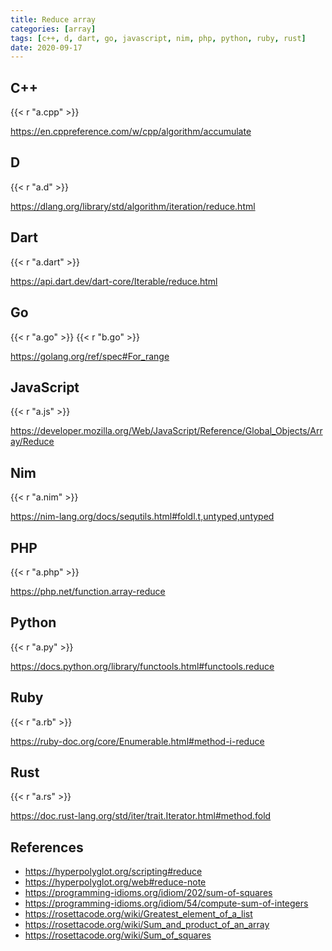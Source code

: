 ```yaml
---
title: Reduce array
categories: [array]
tags: [c++, d, dart, go, javascript, nim, php, python, ruby, rust]
date: 2020-09-17
---
```


## C++

{{< r "a.cpp" >}}

<https://en.cppreference.com/w/cpp/algorithm/accumulate>

## D

{{< r "a.d" >}}

<https://dlang.org/library/std/algorithm/iteration/reduce.html>

## Dart

{{< r "a.dart" >}}

<https://api.dart.dev/dart-core/Iterable/reduce.html>

## Go

{{< r "a.go" >}}
{{< r "b.go" >}}

<https://golang.org/ref/spec#For_range>

## JavaScript

{{< r "a.js" >}}

<https://developer.mozilla.org/Web/JavaScript/Reference/Global_Objects/Array/Reduce>

## Nim

{{< r "a.nim" >}}

<https://nim-lang.org/docs/sequtils.html#foldl.t,untyped,untyped>

## PHP

{{< r "a.php" >}}

<https://php.net/function.array-reduce>

## Python

{{< r "a.py" >}}

<https://docs.python.org/library/functools.html#functools.reduce>

## Ruby

{{< r "a.rb" >}}

<https://ruby-doc.org/core/Enumerable.html#method-i-reduce>

## Rust

{{< r "a.rs" >}}

<https://doc.rust-lang.org/std/iter/trait.Iterator.html#method.fold>

## References

- <https://hyperpolyglot.org/scripting#reduce>
- <https://hyperpolyglot.org/web#reduce-note>
- <https://programming-idioms.org/idiom/202/sum-of-squares>
- <https://programming-idioms.org/idiom/54/compute-sum-of-integers>
- <https://rosettacode.org/wiki/Greatest_element_of_a_list>
- <https://rosettacode.org/wiki/Sum_and_product_of_an_array>
- <https://rosettacode.org/wiki/Sum_of_squares>

